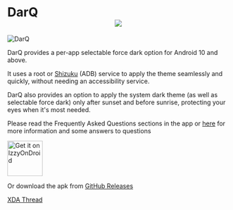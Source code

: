 # DarQ <center><img src="https://img.shields.io/endpoint?url=https://apt.izzysoft.de/fdroid/api/v1/shield/com.kieronquinn.app.darq&label=IzzyOnDroid&cacheSeconds=86400"></center>

![DarQ](https://i.imgur.com/PFfaGMrl.png)

DarQ provides a per-app selectable force dark option for Android 10 and above. 

It uses a root or [Shizuku](https://shizuku.rikka.app/) (ADB) service to apply the theme seamlessly and quickly, without needing an accessibility service.

DarQ also provides an option to apply the system dark theme (as well as selectable force dark) only after sunset and before sunrise, protecting your eyes when it's most needed. 

Please read the Frequently Asked Questions sections in the app or [here](https://github.com/KieronQuinn/DarQ/blob/master/app/src/main/assets/faq.md) for more information and some answers to questions

[<img src="https://gitlab.com/IzzyOnDroid/repo/-/raw/master/assets/IzzyOnDroid.png"
     alt="Get it on IzzyOnDroid"
     height="80">](https://apt.izzysoft.de/fdroid/index/apk/com.kieronquinn.app.darq)

Or download the apk from [GitHub Releases](https://github.com/KieronQuinn/DarQ/releases)

[XDA Thread](https://forum.xda-developers.com/t/app-root-adb-10-11-oct-darq-per-app-selectable-force-dark-option-for-android-10.3944356/)
